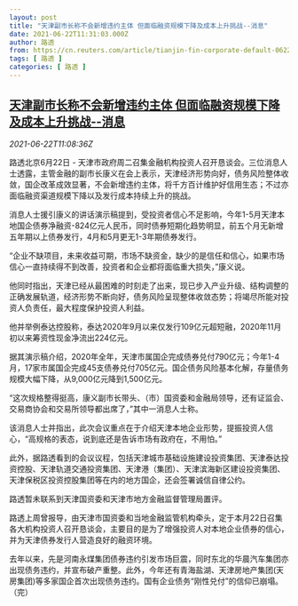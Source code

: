 ```yaml
---
layout: post
title: "天津副市长称不会新增违约主体 但面临融资规模下降及成本上升挑战--消息"
date: 2021-06-22T11:31:03.000Z
author: 路透
from: https://cn.reuters.com/article/tianjin-fin-corporate-default-0622-idCNKCS2DY13D
tags: [ 路透 ]
categories: [ 路透 ]
---
```

<!--1624361463000-->
[天津副市长称不会新增违约主体 但面临融资规模下降及成本上升挑战--消息](https://cn.reuters.com/article/tianjin-fin-corporate-default-0622-idCNKCS2DY13D)
------

<div>
<div><i>2021-06-22T11:08:36Z</i></div><p>路透北京6月22日 - 天津市政府周二召集金融机构投资人召开恳谈会。三位消息人士透露，主管金融的副市长康义在会上表示，天津经济形势向好，债务风险整体收敛，国企改革成效显著，不会新增违约主体，将千方百计维护好信用生态；不过亦面临融资渠道规模下降以及发行成本持续上升的挑战。</p><p>消息人士援引康义的讲话演示稿提到，受投资者信心不足影响，今年1-5月天津本地国企债券净融资-824亿元人民币，同时债券短期化趋势明显，前五个月无新增五年期以上债券发行，4月和5月更无1-3年期债券发行。</p><p>“企业不缺项目，未来收益可期，市场不缺资金，缺少的是信任和信心，如果市场信心一直持续得不到改善，投资者和企业都将面临重大损失，”康义说。</p><p>他同时指出，天津已经从最困难的时刻走了出来，现已步入产业升级、结构调整的正确发展轨道，经济形势不断向好，债务风险呈现整体收敛态势；将竭尽所能对投资人负责任，最大程度保护投资人利益。</p><p>他并举例泰达控股称，泰达2020年9月以来仅发行109亿元超短融，2020年11月初以来筹资性现金净流出224亿元。</p><p>据其演示稿介绍，2020年全年，天津市属国企完成债券兑付790亿元；今年1-4月，17家市属国企完成45支债券兑付705亿元。国企债务风险基本化解，存量债务规模大幅下降，从9,000亿元降到1,500亿元。</p><p>“这次规格整得挺高，康义副市长带头、（市）国资委和金融局领导，还有证监会、交易商协会和交易所领导都出席了，”其中一消息人士称。</p><p>该消息人士并指出，此次会议重点在于介绍天津本地企业形势，提振投资人信心，“高规格的表态，说到底还是告诉市场有政府在，不用怕。”</p><p>此外，据路透看到的会议议程，包括天津城市基础设施建设投资集团、天津泰达投资控股、天津轨道交通投资集团、天津港（集团）、天津滨海新区建设投资集团、天津保税区投资控股集团等在内的地方国企，还会签署诚信自律公约。</p><p>路透暂未联系到天津国资委和天津市地方金融监督管理局置评。</p><p>路透上周曾报导，由天津市国资委和当地金融监管机构牵头，定于本月22日召集各大机构投资人召开恳谈会，主要目的是为了增强投资人对本地企业债券的信心，并为天津债券发行人营造良好的融资环境。</p><p>去年以来，先是河南永煤集团债券违约引发市场巨震，同时东北的华晨汽车集团亦出现债务违约，并宣布破产重整。此外，今年还有青海盐湖、天津房地产集团(天房集团)等多家国企首次出现债务违约。国有企业债务“刚性兑付”的信仰已崩塌。（完）</p>
</div>

